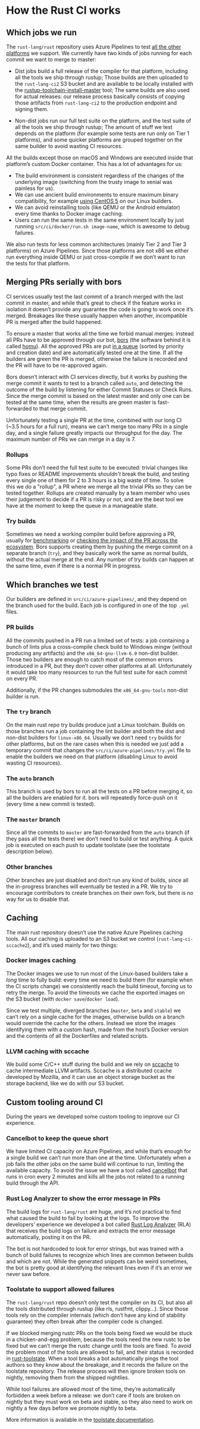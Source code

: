 # How the Rust CI works

## Which jobs we run

The `rust-lang/rust` repository uses Azure Pipelines to test [all the other
platforms][platforms] we support. We currently have two kinds of jobs running
for each commit we want to merge to master:

- Dist jobs build a full release of the compiler for that platform, including
  all the tools we ship through rustup; Those builds are then uploaded to the
  `rust-lang-ci2` S3 bucket and are available to be locally installed with the
  [rustup-toolchain-install-master] tool; The same builds are also used for
  actual releases: our release process basically consists of copying those
  artifacts from `rust-lang-ci2` to the production endpoint and signing them.

- Non-dist jobs run our full test suite on the platform, and the test suite of
  all the tools we ship through rustup; The amount of stuff we test depends on
  the platform (for example some tests are run only on Tier 1 platforms), and
  some quicker platforms are grouped together on the same builder to avoid
  wasting CI resources.

All the builds except those on macOS and Windows are executed inside that
platform’s custom Docker container. This has a lot of advantages for us:

- The build environment is consistent regardless of the changes of the
  underlying image (switching from the trusty image to xenial was painless for
  us).
- We can use ancient build environments to ensure maximum binary compatibility,
  for example [using CentOS 5][dist-x86_64-linux] on our Linux builders.
- We can avoid reinstalling tools (like QEMU or the Android emulator) every
  time thanks to Docker image caching.
- Users can run the same tests in the same environment locally by just running
  `src/ci/docker/run.sh image-name`, which is awesome to debug failures.

We also run tests for less common architectures (mainly Tier 2 and Tier 3
platforms) on Azure Pipelines. Since those platforms are not x86 we either run
everything inside QEMU or just cross-compile if we don’t want to run the tests
for that platform.

[platforms]: https://doc.rust-lang.org/nightly/rustc/platform-support.html
[rustup-toolchain-install-master]: https://github.com/kennytm/rustup-toolchain-install-master
[dist-x86_64-linux]: https://github.com/rust-lang/rust/blob/c4be230b4a30eb74e3a3908455731ebc2f731d3d/src/ci/docker/host-x86_64/dist-x86_64-linux/Dockerfile

## Merging PRs serially with bors

CI services usually test the last commit of a branch merged with the last
commit in master, and while that’s great to check if the feature works in
isolation it doesn’t provide any guarantee the code is going to work once it’s
merged. Breakages like these usually happen when another, incompatible PR is
merged after the build happened.

To ensure a master that works all the time we forbid manual merges: instead all
PRs have to be approved through our bot, [bors] (the software behind it is
called [homu]). All the approved PRs are put [in a queue][homu-queue] (sorted
by priority and creation date) and are automatically tested one at the time. If
all the builders are green the PR is merged, otherwise the failure is recorded
and the PR will have to be re-approved again.

Bors doesn’t interact with CI services directly, but it works by pushing the
merge commit it wants to test to a branch called `auto`, and detecting the
outcome of the build by listening for either Commit Statuses or Check Runs.
Since the merge commit is based on the latest master and only one can be tested
at the same time, when the results are green master is fast-forwarded to that
merge commit.

Unfortunately testing a single PR at the time, combined with our long CI (~3.5
hours for a full run), means we can’t merge too many PRs in a single day, and a
single failure greatly impacts our throughput for the day. The maximum number
of PRs we can merge in a day is 7.

[bors]: https://github.com/bors
[homu]: https://github.com/rust-lang/homu
[homu-queue]: https://bors.rust-lang.org/queue/rust

### Rollups

Some PRs don’t need the full test suite to be executed: trivial changes like
typo fixes or README improvements *shouldn’t* break the build, and testing
every single one of them for 2 to 3 hours is a big waste of time. To solve this
we do a "rollup", a PR where we merge all the trivial PRs so they can be tested
together. Rollups are created manually by a team member who uses their
judgement to decide if a PR is risky or not, and are the best tool we have at
the moment to keep the queue in a manageable state.

### Try builds

Sometimes we need a working compiler build before approving a PR, usually for
[benchmarking][perf] or [checking the impact of the PR across the
ecosystem][crater]. Bors supports creating them by pushing the merge commit on
a separate branch (`try`), and they basically work the same as normal builds,
without the actual merge at the end. Any number of try builds can happen at the
same time, even if there is a normal PR in progress.

[perf]: https://perf.rust-lang.org
[crater]: https://github.com/rust-lang/crater

## Which branches we test

Our builders are defined in `src/ci/azure-pipelines/`, and they depend on the
branch used for the build. Each job is configured in one of the top `.yml`
files.

### PR builds

All the commits pushed in a PR run a limited set of tests: a job containing a
bunch of lints plus a cross-compile check build to Windows mingw (without
producing any artifacts) and the `x86_64-gnu-llvm-6.0` non-dist builder. Those
two builders are enough to catch most of the common errors introduced in a PR,
but they don’t cover other platforms at all. Unfortunately it would take too
many resources to run the full test suite for each commit on every PR.

Additionally, if the PR changes submodules the `x86_64-gnu-tools` non-dist
builder is run.

### The `try` branch

On the main rust repo try builds produce just a Linux toolchain. Builds on
those branches run a job containing the lint builder and both the dist and
non-dist builders for `linux-x86_64`. Usually we don’t need `try` builds for
other platforms, but on the rare cases when this is needed we just add a
temporary commit that changes the `src/ci/azure-pipelines/try.yml` file to
enable the builders we need on that platform (disabling Linux to avoid wasting
CI resources).

### The `auto` branch

This branch is used by bors to run all the tests on a PR before merging it, so
all the builders are enabled for it. bors will repeatedly force-push on it
(every time a new commit is tested).

### The `master` branch

Since all the commits to `master` are fast-forwarded from the `auto` branch (if
they pass all the tests there) we don’t need to build or test anything. A quick
job is executed on each push to update toolstate (see the toolstate description
below).

### Other branches

Other branches are just disabled and don’t run any kind of builds, since all
the in-progress branches will eventually be tested in a PR. We try to encourage
contributors to create branches on their own fork, but there is no way for us
to disable that.

## Caching

The main rust repository doesn’t use the native Azure Pipelines caching tools.
All our caching is uploaded to an S3 bucket we control
(`rust-lang-ci-sccache2`), and it’s used mainly for two things:

### Docker images caching

The Docker images we use to run most of the Linux-based builders take a *long*
time to fully build: every time we need to build them (for example when the CI
scripts change) we consistently reach the build timeout, forcing us to retry
the merge. To avoid the timeouts we cache the exported images on the S3 bucket
(with `docker save`/`docker load`).

Since we test multiple, diverged branches (`master`, `beta` and `stable`) we
can’t rely on a single cache for the images, otherwise builds on a branch would
override the cache for the others. Instead we store the images identifying them
with a custom hash, made from the host’s Docker version and the contents of all
the Dockerfiles and related scripts.

### LLVM caching with sccache

We build some C/C++ stuff during the build and we rely on [sccache] to cache
intermediate LLVM artifacts. Sccache is a distributed ccache developed by
Mozilla, and it can use an object storage bucket as the storage backend, like
we do with our S3 bucket.

[sccache]: https://github.com/mozilla/sccache

## Custom tooling around CI

During the years we developed some custom tooling to improve our CI experience.

### Cancelbot to keep the queue short

We have limited CI capacity on Azure Pipelines, and while that’s enough for a
single build we can’t run more than one at the time. Unfortunately when a job
fails the other jobs on the same build will continue to run, limiting the
available capacity. To avoid the issue we have a tool called [cancelbot] that
runs in cron every 2 minutes and kills all the jobs not related to a running
build through the API.

[cancelbot]: https://github.com/rust-lang/rust-central-station/tree/master/cancelbot

### Rust Log Analyzer to show the error message in PRs

The build logs for `rust-lang/rust` are huge, and it’s not practical to find
what caused the build to fail by looking at the logs. To improve the
developers’ experience we developed a bot called [Rust Log Analyzer][rla] (RLA)
that receives the build logs on failure and extracts the error message
automatically, posting it on the PR.

The bot is not hardcoded to look for error strings, but was trained with a
bunch of build failures to recognize which lines are common between builds and
which are not. While the generated snippets can be weird sometimes, the bot is
pretty good at identifying the relevant lines even if it’s an error we never
saw before.

[rla]: https://github.com/rust-lang/rust-log-analyzer

### Toolstate to support allowed failures

The `rust-lang/rust` repo doesn’t only test the compiler on its CI, but also
all the tools distributed through rustup (like rls, rustfmt, clippy…). Since
those tools rely on the compiler internals (which don’t have any kind of
stability guarantee) they often break after the compiler code is changed.

If we blocked merging rustc PRs on the tools being fixed we would be stuck in a
chicken-and-egg problem, because the tools need the new rustc to be fixed but
we can’t merge the rustc change until the tools are fixed. To avoid the problem
most of the tools are allowed to fail, and their status is recorded in
[rust-toolstate]. When a tool breaks a bot automatically pings the tool authors
so they know about the breakage, and it records the failure on the toolstate
repository. The release process will then ignore broken tools on nightly,
removing them from the shipped nightlies.

While tool failures are allowed most of the time, they’re automatically
forbidden a week before a release: we don’t care if tools are broken on nightly
but they must work on beta and stable, so they also need to work on nightly a
few days before we promote nightly to beta.

More information is available in the [toolstate documentation].

[rust-toolstate]: https://rust-lang-nursery.github.io/rust-toolstate
[toolstate documentation]: https://forge.rust-lang.org/infra/toolstate.html
